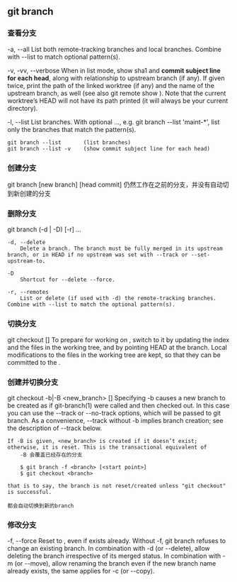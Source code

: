 ## git branch


### 查看分支

-a, --all
    List both remote-tracking branches and local branches. Combine with --list to match optional pattern(s).

-v, -vv, --verbose
    When in list mode, show sha1 and **commit subject line for each head**, along with relationship to upstream branch (if any).
    If given twice, print the path of the linked worktree (if any) and the name of the upstream branch,
    as well (see also git remote show <remote>). Note that the current worktree’s HEAD will not have its path printed (it will always be your current directory).

-l, --list
    List branches. With optional <pattern>..., e.g.  git branch --list 'maint-*', list only the branches that match the pattern(s).


    git branch --list       (list branches)
    git branch --list -v    (show commit subject line for each head)

### 创建分支

git branch [new branch] [head commit]
    仍然工作在之前的分支，并没有自动切到新创建的分支



### 删除分支

git branch (-d | -D) [-r] <branchname>...

    -d, --delete
        Delete a branch. The branch must be fully merged in its upstream branch, or in HEAD if no upstream was set with --track or --set-upstream-to.

    -D
        Shortcut for --delete --force.

    -r, --remotes
        List or delete (if used with -d) the remote-tracking branches. Combine with --list to match the optional pattern(s).



### 切换分支

git checkout [<branch>]
           To prepare for working on <branch>, switch to it by updating the index and the files in the working tree, and by pointing HEAD at the branch. Local modifications to the files in the working tree are kept, so that they can
           be committed to the <branch>.



### 创建并切换分支

git checkout -b|-B <new_branch> [<start point>]
    Specifying -b causes a new branch to be created as if git-branch(1) were called and then checked out.
    In this case you can use the --track or --no-track options, which will be passed to git branch. As a convenience, --track without -b implies branch creation; see the description of --track below.

    If -B is given, <new_branch> is created if it doesn’t exist; otherwise, it is reset. This is the transactional equivalent of
        -B 会覆盖已经存在的分支

        $ git branch -f <branch> [<start point>]
        $ git checkout <branch>

    that is to say, the branch is not reset/created unless "git checkout" is successful.

    都会自动切换到新的branch





### 修改分支

-f, --force
    Reset <branchname> to <startpoint>, even if <branchname> exists already. Without -f, git branch refuses to change an existing branch. In combination with -d (or --delete), allow deleting the branch irrespective of its
    merged status. In combination with -m (or --move), allow renaming the branch even if the new branch name already exists, the same applies for -c (or --copy).



